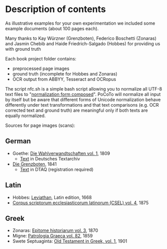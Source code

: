 # Description of contents

As illustrative examples for your own experimentation we included some
example documents (about 100 pages each). 

Many thanks to Kay Würzner (Grenzboten), Federico Boschetti (Zonaras)
and Jasmin Chebib and Haide Friedrich-Salgado (Hobbes) for providing us with ground truth

Each book project folder contains:

* preprocessed page images
* ground truth (incomplete for Hobbes and Zonaras)
* OCR output from ABBYY, Tesseract and OCRopus

The script nfc.sh is a simple bash script allowing you to normalize all UTF-8 text files to "[normalization form composed][nfc]". PoCoTo will normalize all input by itself but be aware that different forms of Unicode normalization behave differently under text transformations and that text comparisons (e.g. OCR corrected text and ground truth) are meaningful only if both  texts are equally normalized.

[nfc]: https://en.wikipedia.org/wiki/Unicode_equivalence

Sources for page images (scans):

## German
* Goethe: [Die Wahlverwandtschaften vol. 1][wahlverw], 1809
    * [Text][textwahl] in Deutsches Textarchiv
* [Die Grenzboten][grenzboten], 1841
    * [Text][textgrenz] in DTAQ (registration required)

## Latin
* Hobbes: [Leviathan][leviathan], Latin edition, 1668
* [Corpus scriptorum ecclesiasticorum latinorum (CSEL) vol. 4][csel4], 1875

## Greek
* Zonaras: [Epitome historiarum vol. 3][epitome], 1870
* Migne: [Patrologia Graeca vol. 82][pg82], 1859
* Swete Septuaginta: [Old Testament in Greek, vol. 1][swete1], 1901

[books]: http://www.cis.lmu.de/ocrworkshop/data/books/books-ocr.zip
[workshop]: http://www.cis.lmu.de/ocrworkshop/
[wahlverw]: http://daten.digitale-sammlungen.de/~db/0008/bsb00087891/images/
[textwahl]: http://www.deutschestextarchiv.de/book/show/goethe_wahlverw01_1809
[textgrenz]: http://www.deutschestextarchiv.de/dtaq/book?q=grenzboten_179382_282158
[grenzboten]: http://brema.suub.uni-bremen.de/periodical/titleinfo/282158
[leviathan]: https://archive.org/details/leviathansivedem00hobb
[epitome]: https://archive.org/details/ioannoutouzonara03zonauoft
[swete1]: https://archive.org/details/oldtestamentingr01swet
[pg82]: http://www.mdz-nbn-resolving.de/urn/resolver.pl?urn=urn:nbn:de:bvb:12-bsb10800809-1
[csel4]: https://archive.org/details/corpusscriptoru09wissgoog
